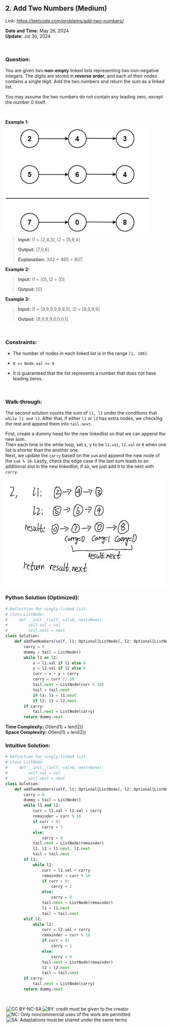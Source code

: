 ## 2. Add Two Numbers (Medium)

Link: https://leetcode.com/problems/add-two-numbers/

**Date and Time:** May 26, 2024 <br>
**Update:** Jul 30, 2024

<br>

### Question:
You are given two **non-empty** linked lists representing two non-negative integers. The digits are stored in **reverse order**, and each of their nodes contains a single digit. Add the two numbers and return the sum as a linked list.

You may assume the two numbers do not contain any leading zero, except the number 0 itself.

<br>

**Example 1:**

<img src="../images/addtwonumber1.jpg" alt="drawing" width="450"/>

> **Input:** l1 = [2,4,3], l2 = [5,6,4]
> 
> **Output:** [7,0,8]
>
> **Explanation:** 342 + 465 = 807.

**Example 2:**
> **Input:** l1 = [0], l2 = [0]
> 
> **Output:** [0]

**Example 3:**
> **Input:** l1 = [9,9,9,9,9,9,9], l2 = [9,9,9,9]
> 
> **Output:** [8,9,9,9,0,0,0,1]

<br>

### Constraints: 
* The number of nodes in each linked list is in the range `[1, 100]`.

* `0 <= Node.val <= 9`

* It is guaranteed that the list represents a number that does not have leading zeros.

<br>

### Walk-through: 
The second solution counts the sum of `l1, l2` under the conditions that `while l1 and l2`. After that, if either `l1` or `l2` has extra nodes, we checking the rest and append them into `tail.next`.

First, create a dummy head for the new linkedlist so that we can append the new sum.  
Then each time in the while loop, set x, y to be `l1.val`, `l2.val` or `0` when one list is shorter than the another one.  
Next, we update the `carry` based on the `sum` and append the new node of the `sum % 10`.
Lastly, check the edge case if the last sum leads to an additional slot in the new linkedlist, if so, we just add it to the next with `carry`.

<img src="../images/addtwonumber1_2.png" alt="drawing" width="600"/>

<br>

### Python Solution (Optimized):
```python
# Definition for singly-linked list.
# class ListNode:
#     def __init__(self, val=0, next=None):
#         self.val = val
#         self.next = next
class Solution:
    def addTwoNumbers(self, l1: Optional[ListNode], l2: Optional[ListNode]) -> Optional[ListNode]:
        carry = 0
        dummy = tail = ListNode()
        while l1 or l2:
            x = l1.val if l1 else 0
            y = l2.val if l2 else 0
            curr = x + y + carry
            carry = curr // 10
            tail.next = ListNode(curr % 10)
            tail = tail.next
            if l1: l1 = l1.next
            if l2: l2 = l2.next
        if carry:
            tail.next = ListNode(carry)
        return dummy.next
```
**Time Complexity:** $O(\text{len(l1)} + \text{len(l2)})$ <br>
**Space Complexity:** $O(\text{len(l1)} + \text{len(l2)})$

### Intuitive Solution:
```python
# Definition for singly-linked list.
# class ListNode:
#     def __init__(self, val=0, next=None):
#         self.val = val
#         self.next = next
class Solution:
    def addTwoNumbers(self, l1: Optional[ListNode], l2: Optional[ListNode]) -> Optional[ListNode]:
        carry = 0
        dummy = tail = ListNode()
        while l1 and l2:
            curr = l1.val + l2.val + carry
            remainder = curr % 10
            if curr > 9:
                carry = 1
            else:
                carry = 0
            tail.next = ListNode(remainder)
            l1, l2 = l1.next, l2.next
            tail = tail.next
        if l1:
            while l1:
                curr = l1.val + carry
                remainder = curr % 10
                if curr > 9:
                    carry = 1
                else:
                    carry = 0
                tail.next = ListNode(remainder)
                l1 = l1.next
                tail = tail.next
        elif l2:
            while l2:
                curr = l2.val + carry
                remainder = curr % 10
                if curr > 9:
                    carry = 1
                else:
                    carry = 0
                tail.next = ListNode(remainder)
                l2 = l2.next
                tail = tail.next
        if carry:
            tail.next = ListNode(carry)
        return dummy.next
```

<br>

<img style="height:22px!important;margin-left:3px;vertical-align:text-bottom;" src="https://mirrors.creativecommons.org/presskit/icons/cc.svg?ref=chooser-v1" alt="CC BY-NC-SA" title="CC BY-NC-SA"><img style="height:22px!important;margin-left:3px;vertical-align:text-bottom;" src="https://mirrors.creativecommons.org/presskit/icons/by.svg?ref=chooser-v1" alt="BY: credit must be given to the creator" title="BY: credit must be given to the creator"><img style="height:22px!important;margin-left:3px;vertical-align:text-bottom;" src="https://mirrors.creativecommons.org/presskit/icons/nc.svg?ref=chooser-v1" alt="NC: Only noncommercial uses of the work are permitted" title="NC: Only noncommercial uses of the work are permitted"><img style="height:22px!important;margin-left:3px;vertical-align:text-bottom;" src="https://mirrors.creativecommons.org/presskit/icons/sa.svg?ref=chooser-v1" alt="SA: Adaptations must be shared under the same terms" title="SA: Adaptations must be shared under the same terms">